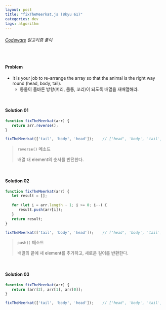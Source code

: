 ```yaml
---
layout: post
title: "fixTheMeerkat.js (8kyu 61)"
categories: dev
tags: algorithm
---
```


###### [Codewars](https://www.codewars.com) 알고리즘 풀이

<br>

#### Problem

- It is your job to re-arrange the array so that the animal is the right way round (head, body, tail).
  - 동물이 올바른 방향(머리, 몸통, 꼬리)이 되도록 배열을 재배열해라.

<br>

#### Solution 01

```js
function fixTheMeerkat(arr) {
   return arr.reverse();
}

fixTheMeerkat(['tail', 'body', 'head']);	// ['head', 'body', 'tail']
```

> `reverse()` 메소드
>
> 배열 내 element의 순서를 반전한다.

<br>

#### Solution 02

```js
function fixTheMeerkat(arr) {
   let result = [];
   
   for (let i = arr.length - 1; i >= 0; i--) {
      result.push(arr[i]);
   }
   return result;
}

fixTheMeerkat(['tail', 'body', 'head']);	// ['head', 'body', 'tail']
```

> `push()` 메소드
>
> 배열의 끝에 새 element를 추가하고, 새로운 길이를 반환한다.

<br>

#### Solution 03

```js
function fixTheMeerkat(arr) {
   return [arr[2], arr[1], arr[0]];
}

fixTheMeerkat(['tail', 'body', 'head']);	// ['head', 'body', 'tail']
```

<br>